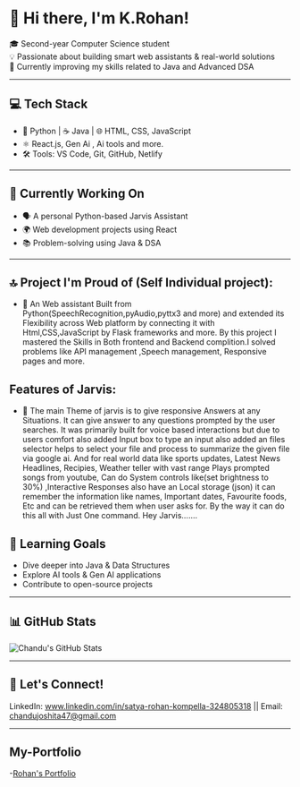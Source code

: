 # 👋 Hi there, I'm K.Rohan!

🎓 Second-year Computer Science student  
💡 Passionate about building smart web assistants & real-world solutions  
🚀 Currently improving my skills related to Java and Advanced DSA

---

## 💻 Tech Stack
- 🐍 Python | ☕ Java | 🌐 HTML, CSS, JavaScript  
- ⚛️ React.js, Gen Ai , Ai tools and more.
- 🛠️ Tools: VS Code, Git, GitHub, Netlify

---

## 🧠 Currently Working On
- 🗣️ A personal Python-based Jarvis Assistant  
- 🌍 Web development projects using React  
- 📚 Problem-solving using Java & DSA

---
## 🔝 Project I'm Proud of (Self Individual project):
- 🤖 An Web assistant Built from Python(SpeechRecognition,pyAudio,pyttx3 and more) and extended its Flexibility across Web platform by connecting it with Html,CSS,JavaScript by Flask frameworks and more. By this        project I mastered the Skills in Both frontend and Backend complition.I solved problems like API management ,Speech management, Responsive pages and more.
## Features of Jarvis:  
- 👀 The main Theme of jarvis is to give responsive Answers at any Situations. It can give answer to any questions prompted by the user searches. It was primarily built for voice based interactions but due to users comfort also added Input box to type an input also added an files selector helps to select your file and process to summarize the given file via google ai. And for real world data like sports updates, Latest News Headlines, Recipies, Weather teller with vast range Plays prompted songs from youtube, Can do System controls like(set brightness to 30%) ,Interactive Responses also have an Local storage (json) it can remember the information like names, Important dates, Favourite foods, Etc and can be retrieved them when user asks for. By the way it can do this all with Just One command. Hey Jarvis.......

## 🌱 Learning Goals
- Dive deeper into Java & Data Structures  
- Explore AI tools & Gen AI applications  
- Contribute to open-source projects

---

## 📊 GitHub Stats
![Chandu's GitHub Stats](https://github-readme-stats.vercel.app/api?username=rohan45327&show_icons=false&theme=radical)

---

## 🔗 Let's Connect!
LinkedIn: www.linkedin.com/in/satya-rohan-kompella-324805318 || Email: chandujoshita47@gmail.com

---

## My-Portfolio
-[Rohan's Portfolio](https://rohan45327.github.io/my_portfolio/myfolio.html)


